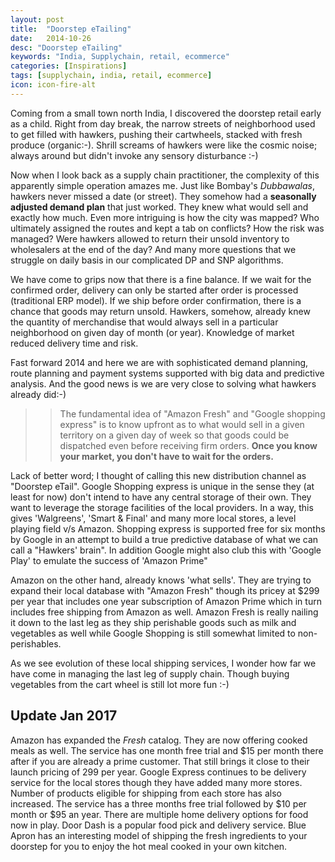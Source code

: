 ```yaml
---
layout: post
title:  "Doorstep eTailing"
date:   2014-10-26
desc: "Doorstep eTailing"
keywords: "India, Supplychain, retail, ecommerce"
categories: [Inspirations]
tags: [supplychain, india, retail, ecommerce]
icon: icon-fire-alt
---
```

Coming from a small town north India, I discovered the doorstep retail early as a child. Right from day break, the narrow streets of neighborhood used to get filled with hawkers, pushing their cartwheels, stacked with fresh produce (organic:-). Shrill screams of hawkers were like the cosmic noise; always around but didn't invoke any sensory disturbance :-)

[](/homepage/static/img/blog/AmJBlog/etail.jpg)

Now when I look back as a supply chain practitioner, the complexity of this apparently simple operation amazes me. Just like Bombay's *Dubbawalas*, hawkers never missed a date (or street). They somehow had a **seasonally adjusted demand plan** that just worked. They knew what would sell and exactly how much. Even more intriguing is how the city was mapped? Who ultimately assigned the routes and kept a tab on conflicts? How the risk was managed? Were hawkers allowed to return their unsold inventory to wholesalers at the end of the day? And many more questions that we struggle on daily basis in our complicated DP and SNP algorithms. 

We have come to grips now that there is a fine balance. If we  wait for the confirmed order, delivery can only be started after order is processed (traditional ERP model). If we ship before order confirmation, there is a chance that goods may return unsold. Hawkers, somehow, already knew the quantity of merchandise that would always sell in a particular neighborhood on given day of month (or year). Knowledge of market reduced delivery time and risk. 

Fast forward 2014 and here we are with sophisticated demand planning, route planning and payment systems supported with big data and predictive analysis. And the good news is we are very close to solving what hawkers already did:-)

>>The fundamental idea of "Amazon Fresh" and "Google shopping express" is to know upfront as to what would sell in a given territory on a given day of week so that goods could be dispatched even before receiving firm orders. **Once you know your market, you don't have to wait for the orders.**

Lack of better word; I thought of calling this new distribution channel as "Doorstep eTail". Google Shopping express is unique in the sense they (at least for now) don't intend to have any central storage of their own. They want to leverage the storage facilities of the local providers. In a way, this gives 'Walgreens', 'Smart & Final' and many more local stores, a level playing field v/s Amazon. Shopping express is supported free for six months by Google in an attempt to build a true predictive database of what we can call a "Hawkers' brain". In addition Google might also club this with 'Google Play' to emulate the success of 'Amazon Prime"

Amazon on the other hand, already knows 'what sells'. They are trying to expand their local database with "Amazon Fresh" though its pricey at $299 per year that includes one year subscription of Amazon Prime which in turn includes free shipping from Amazon as well. Amazon Fresh is really nailing it down to the last leg  as they ship perishable goods such as milk and vegetables as well while Google Shopping is still somewhat limited to non-perishables.

As we see evolution of these local shipping services, I wonder how far we have come in managing the last leg of supply chain. Though buying vegetables from the cart wheel is still lot more fun :-)

## Update Jan 2017
Amazon has expanded the *Fresh* catalog. They are now offering cooked meals as well. The service has one month free trial and $15 per month there after if you are already a prime customer. That still brings it close to their launch pricing of 299 per year. Google Express continues to be delivery service for the local stores though they have added many more stores. Number of products eligible for shipping from each store has also increased. The service has a three months free trial followed by $10 per month or $95 an year. There are multiple home delivery options for food now in play. Door Dash is a popular food pick and delivery service. Blue Apron has an interesting model of shipping the fresh ingredients to your doorstep for you to enjoy the hot meal cooked in your own kitchen.  


